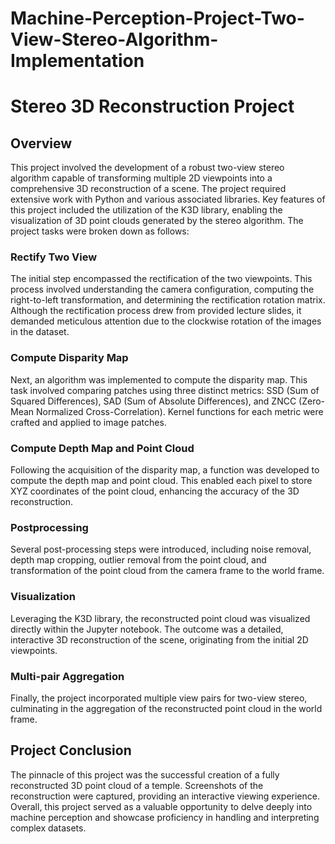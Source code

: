 # Machine-Perception-Project-Two-View-Stereo-Algorithm-Implementation
# Stereo 3D Reconstruction Project

## Overview

This project involved the development of a robust two-view stereo algorithm capable of transforming multiple 2D viewpoints into a comprehensive 3D reconstruction of a scene. The project required extensive work with Python and various associated libraries. Key features of this project included the utilization of the K3D library, enabling the visualization of 3D point clouds generated by the stereo algorithm. The project tasks were broken down as follows:

### Rectify Two View

The initial step encompassed the rectification of the two viewpoints. This process involved understanding the camera configuration, computing the right-to-left transformation, and determining the rectification rotation matrix. Although the rectification process drew from provided lecture slides, it demanded meticulous attention due to the clockwise rotation of the images in the dataset.

### Compute Disparity Map

Next, an algorithm was implemented to compute the disparity map. This task involved comparing patches using three distinct metrics: SSD (Sum of Squared Differences), SAD (Sum of Absolute Differences), and ZNCC (Zero-Mean Normalized Cross-Correlation). Kernel functions for each metric were crafted and applied to image patches.

### Compute Depth Map and Point Cloud

Following the acquisition of the disparity map, a function was developed to compute the depth map and point cloud. This enabled each pixel to store XYZ coordinates of the point cloud, enhancing the accuracy of the 3D reconstruction.

### Postprocessing

Several post-processing steps were introduced, including noise removal, depth map cropping, outlier removal from the point cloud, and transformation of the point cloud from the camera frame to the world frame.

### Visualization

Leveraging the K3D library, the reconstructed point cloud was visualized directly within the Jupyter notebook. The outcome was a detailed, interactive 3D reconstruction of the scene, originating from the initial 2D viewpoints.

### Multi-pair Aggregation

Finally, the project incorporated multiple view pairs for two-view stereo, culminating in the aggregation of the reconstructed point cloud in the world frame.

## Project Conclusion

The pinnacle of this project was the successful creation of a fully reconstructed 3D point cloud of a temple. Screenshots of the reconstruction were captured, providing an interactive viewing experience. Overall, this project served as a valuable opportunity to delve deeply into machine perception and showcase proficiency in handling and interpreting complex datasets.
